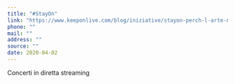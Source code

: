 ```yaml
---
title: "#StayOn"
link: "https://www.keeponlive.com/blog/iniziative/stayon-perch-l-arte-non-pu-finire"
phone: ""
mail: ""
address: ""
source: ""
date: 2020-04-02
---
```


Concerti in diretta streaming
